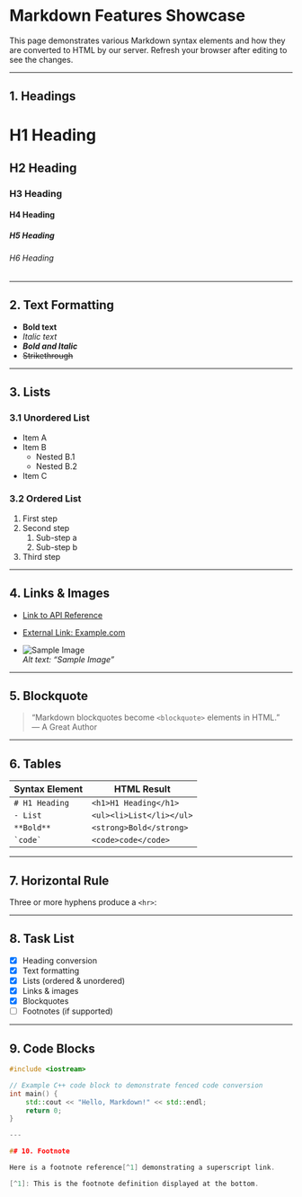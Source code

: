 # Markdown Features Showcase

This page demonstrates various Markdown syntax elements and how they are converted to HTML by our server. Refresh your browser after editing to see the changes.

---

## 1. Headings

# H1 Heading  
## H2 Heading  
### H3 Heading  
#### H4 Heading  
##### H5 Heading  
###### H6 Heading  

---

## 2. Text Formatting

- **Bold text**  
- *Italic text*  
- ***Bold and Italic***  
- ~~Strikethrough~~  

---

## 3. Lists

### 3.1 Unordered List

- Item A
- Item B
  - Nested B.1
  - Nested B.2
- Item C

### 3.2 Ordered List

1. First step
2. Second step
   1. Sub-step a
   2. Sub-step b
3. Third step

---

## 4. Links & Images

- [Link to API Reference](api.md)  
- [External Link: Example.com](https://www.example.com)

- ![Sample Image](../static/images/sample.png)  
  *Alt text: “Sample Image”*

---

## 5. Blockquote

> “Markdown blockquotes become `<blockquote>` elements in HTML.”  
> — A Great Author

---

## 6. Tables

| Syntax Element | HTML Result                    |
| -------------- | ------------------------------ |
| `# H1 Heading` | `<h1>H1 Heading</h1>`         |
| `- List`       | `<ul><li>List</li></ul>`      |
| `**Bold**`     | `<strong>Bold</strong>`       |
| `` `code` ``   | `<code>code</code>`           |

---

## 7. Horizontal Rule

Three or more hyphens produce a `<hr>`:

---

## 8. Task List

- [x] Heading conversion  
- [x] Text formatting  
- [x] Lists (ordered & unordered)  
- [x] Links & images  
- [x] Blockquotes  
- [ ] Footnotes (if supported)  

---

## 9. Code Blocks

```cpp
#include <iostream>

// Example C++ code block to demonstrate fenced code conversion
int main() {
    std::cout << "Hello, Markdown!" << std::endl;
    return 0;
}

---

## 10. Footnote

Here is a footnote reference[^1] demonstrating a superscript link.

[^1]: This is the footnote definition displayed at the bottom.

